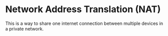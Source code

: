 # Network Address Translation (NAT)

This is a way to share one internet connection between multiple devices in a private network.